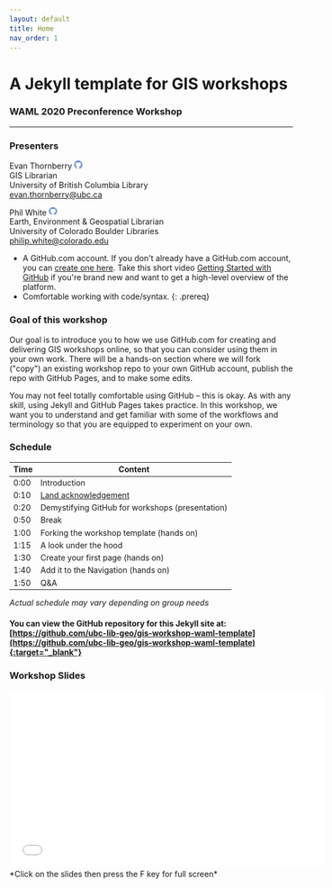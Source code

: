 ```yaml
---
layout: default
title: Home
nav_order: 1
---
```

# A Jekyll template for GIS workshops
### WAML 2020  Preconference Workshop

___

### Presenters

Evan Thornberry <a href='https://github.com/ect123' target='_blank'><img src='content/img/GitHub-Mark-custom.svg' style='width:15px'></a>  
GIS Librarian  
University of British Columbia Library  
[evan.thornberry@ubc.ca](mailto:evan.thornberry@ubc.ca)  


Phil White <a href='https://github.com/outpw' target='_blank'><img src='content/img/GitHub-Mark-custom.svg' style='width:15px'></a>  
Earth, Environment & Geospatial Librarian  
University of Colorado Boulder Libraries  
[philip.white@colorado.edu](mailto:philip.white@colorado.edu)


- A GitHub.com account. If you don't already have a GitHub.com account, you can [create one here](https://github.com/join). Take this short video [Getting Started with GitHub](https://youtu.be/noZnOSpcjYY) if you're brand new and want to get a high-level overview of the platform.
- Comfortable working with code/syntax.
{: .prereq}

### Goal of this workshop

Our goal is to introduce you to how we use GitHub.com for creating and delivering GIS workshops online, so that you can consider using them in your own work. There will be a hands-on section where we will fork ("copy") an existing workshop repo to your own GitHub account, publish the repo with GitHub Pages, and to make some edits.

You may not feel totally comfortable using GitHub – this is okay. As with any skill, using Jekyll and GitHub Pages takes practice. In this workshop, we want you to understand and get familiar with some of the workflows and terminology so that you are equipped to experiment on your own.

### Schedule

| Time | Content
| --- | ---
| 0:00 | Introduction
| 0:10 | [Land acknowledgement](content/land-acknowledgement)
| 0:20 | Demystifying GitHub for workshops (presentation)
| 0:50 | Break
| 1:00 | Forking the workshop template (hands on)
| 1:15 | A look under the hood
| 1:30 | Create your first page (hands on)
| 1:40 | Add it to the Navigation (hands on)
| 1:50 | Q&A


_Actual schedule may vary depending on group needs_

#### You can view the GitHub repository for this Jekyll site at: [https://github.com/ubc-lib-geo/gis-workshop-waml-template](https://github.com/ubc-lib-geo/gis-workshop-waml-template){:target="_blank"}

### Workshop Slides


<iframe width="560" height="315" frameborder="0" marginheight="0" marginwidth="0" src="content/slides/waml_github20"></iframe>    
*Click on the slides then press the F key for full screen*
